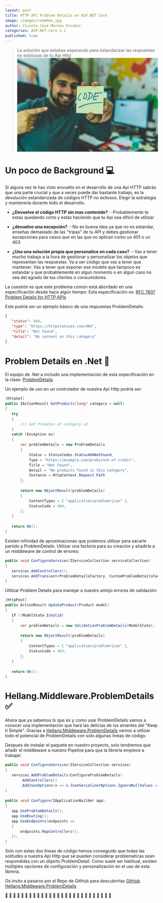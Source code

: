 ```yaml
---
layout: post
title: HTTP API Problem Details en ASP.NET Core
image: /images/codeMan.jpg
author: Vicente José Moreno Escobar
categories: ASP.NET-Core 3.1
published: true 
---
```

> La solución que estabas esperando para estandarizar las respuestas no existosas de tu Api Http
![code](/images/codeMan.jpg)

# Un poco de Background  💻

Si alguna vez te has visto envuelto en el desarrollo de una Api HTTP sabrás que una parte crucial y que a veces puede dar bastante trabajo, es la devolución estandarizada de códigos HTTP no exitosos. 
Elegir la estrategia y mantenerla durante todo el desarrollo.

* **¿Devuelvo el código HTTP sin mas contenido?**
⋅⋅⋅Probablemente te estas quedando corto y estás haciendo que tu Api sea dificil de utilizar

* **¿devuelvo una excepción?**
⋅⋅⋅No es buena idea ya que no es estandar, enseñas demasiado de las "tripas" de tu API y debes gestionar excepciones para casos que en las que no aplican como un 401 o un 403

* **¿Uso una solución propia que personalice en cada caso?**
⋅⋅⋅Vas  a tener mucho trabajo a la hora de gestionar y personalizar los objetos que representan las respuestas. Va a ser código que vas a tener que mantener. Vas a tener que exponer ese modelo que tampoco es estandar y que probablemente en algun momento o en algun caso no sea del agrado de tus clientes o consumidores. 

 La cuestión es que este problema común está abordado en una especificación desde hace algún tiempo:
 Esta especificación es: [RFC 7807 Problem Details for HTTP APIs ](https://tools.ietf.org/html/rfc7807)

 Este podría ser un ejemplo básico de una respuestas ProblemDetails:
 ```json
{
    "status": 404,
    "type": "https://httpstatuses.com/404",
    "title": "Not Found",
    "detail": "No content on this category"
}
```

# Problem Details en .Net 🍕

El equipo de .Net a incluido una implementación de esta especificación en la clase: [ProblemDetails](https://docs.microsoft.com/en-us/dotnet/api/microsoft.aspnetcore.mvc.problemdetails?view=aspnetcore-2.2)

Un ejemplo de uso en un controlador de nuestra Api Http podría ser:
 ```c#
 [HttpGet]
public IActionResult GetProducts(long? category = null)
{
    try
    {
        /// Get Produtos of catégory id
    }
    catch (Exception ex)
    {
        var problemDetails = new ProblemDetails
        {
            Status = StatusCodes.Status404NotFound,
            Type = "https://example.com/probs/out-of-credit",
            Title = "Not Found",
            Detail = "No products found in this category",
            Instance = HttpContext.Request.Path
        };

        return new ObjectResult(problemDetails)
        {
            ContentTypes = { "application/problem+json" },
            StatusCode = 404,
        };
    }

    return Ok();
}
```

Existen infinidad de aproximaciones que podemos utilizar para sacarle partido a ProblemDetails. Utilizar una factoría para su creación y añadirla a un middleware de control de errores:

 ```c#
 public void ConfigureServices(IServiceCollection serviceCollection)
{
    services.AddControllers();
    services.AddTransient<ProblemDetailsFactory, CustomProblemDetailsFactory>();
}
 ```

 Utilizar Problem Details para manejar a nuestro antojo errores de validación:

 ```c#
 [HttpPost]
public ActionResult UpdateProduct(Product model)
{
    if (!ModelState.IsValid)
    {
        var problemDetails = new ValidationProblemDetails(ModelState);

        return new ObjectResult(problemDetails)
        {
            ContentTypes = { "application/problem+json" },
            StatusCode = 403,
        };
    }

    return Ok();
}
 ```

 
# Hellang.Middleware.ProblemDetails ✅

Ahora que ya sabemos lo que es y como usar ProblemDetails vamos a conocer una implementación que hará las delicias de los amantes del "Keep It Simple".
Gracias a [Hellang.Middleware.ProblemDetails](https://www.nuget.org/packages/Hellang.Middleware.ProblemDetails) vamos a utilizar todo el potencial de ProblemDetails con solo algunas lineas de código.

Despues de instalar el paquete en nuestro proyecto, solo tendremos que añadir el middleware a nuestro Pipeline para que la librería empiece a trabajar:
 
 ```c#
public void ConfigureServices(IServiceCollection services)
{
    services.AddProblemDetails(ConfigureProblemDetails)
        .AddControllers()
        .AddJsonOptions(x => x.JsonSerializerOptions.IgnoreNullValues = true);
}

 public void Configure(IApplicationBuilder app)
{
    app.UseProblemDetails();
    app.UseRouting();
    app.UseEndpoints(endpoints =>
    {
        endpoints.MapControllers();
    });
}

```
Solo con estas dos lineas de código hemos conseguido que todas las solitudes a nuestra Api Http que se pueden considerar problematicas sean respondidas con un objerto ProblemDetail. 
Como suele ser habitual, existen múltiples opciones de configuración y personalización en el uso de esta librería. 

Os invito a pasaros por el Repo de GitHub para descubrirlas [GitHub Hellang.Middleware.ProblemDetails](https://github.com/khellang/Middleware) 

🍺 🍹 🍺 🍹 🍺 🍹 🍺 🍹 🍺 🍹 🍺 🍹 🍺 🍹 🍺 🍹 🍺 🍹  🍹 🍺 🍹 🍺 🍹 🍺 🍹 🍺 🍹 